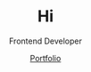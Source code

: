 <p align="center">
  <h1 align="center">Hi</h1>
  <p align="center">Frontend Developer</p>

  <p align="center">
  <a href="https://github.com/sgggggs/portfolio#my-portfolio-site">Portfolio</a>
  </p>
</p>
